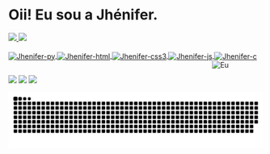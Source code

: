 
# Oii! Eu sou a Jhénifer.

 <div>
  <a href="https://github.com/JheniferMatos">
  <img height="150em" src="https://github-readme-stats.vercel.app/api?username=JheniferMatos&count_private=true&show_icons=true&theme=gotham&include_all_commits"/>
  <img height="150em" src="https://github-readme-stats.vercel.app/api/top-langs/?username=JheniferMatos&layout=compact&theme=gotham&include_all_commits"/>
</div>

<div style="display> inline_block"><br>
  <img align="center" alt="Jhenifer-py" height="30" width="40"
src="https://cdn.jsdelivr.net/gh/devicons/devicon/icons/python/python-original.svg">
  <img align="center" alt="Jhenifer-html" height="30" width="40"
src="https://cdn.jsdelivr.net/gh/devicons/devicon/icons/html5/html5-original.svg">
  <img align="center" alt="Jhenifer-css3" height="30" width="40"
src="https://cdn.jsdelivr.net/gh/devicons/devicon/icons/css3/css3-original.svg">
  <img align="center" alt="Jhenifer-js" height="30" width="40"
src="https://cdn.jsdelivr.net/gh/devicons/devicon/icons/javascript/javascript-plain.svg">
  <img align="center" alt="Jhenifer-c" height="30" width="40"
src="https://cdn.jsdelivr.net/gh/devicons/devicon/icons/c/c-original.svg">
   <img align="right" alt="Eu"  height="40%" width="20%"
src="https://i.picasion.com/pic91/66d336197eff1566ed842211ff5fe428.gif">
</div>
 
##

<div>
 <a href="https://api.whatsapp.com/send?phone=5566981339269" target="_blank"><img src="https://img.shields.io/badge/WhatsApp-25D366?style=for-the-badge&logo=whatsapp&logoColor=white" target="_blank"></a>
 <a href="mailto:jhenimmp@hotmail.com" target="_blank"><img src="https://img.shields.io/badge/Gmail-D14836?style=for-the-badge&logo=gmail&logoColor=white" target="_blank"></a>
 <a href="https://www.linkedin.com/in/jhenifer-mendonça-0027651b8/" target="_blank"><img src="https://img.shields.io/badge/LinkedIn-0077B5?style=for-the-badge&logo=linkedin&logoColor=white" target="_blank"></a>

 ![Snake animation](https://github.com/JheniferMatos/JheniferMatos/blob/output/github-contribution-grid-snake.svg)
 
 </div>
 
 
 
